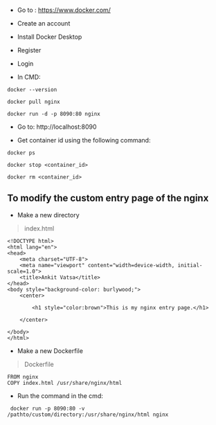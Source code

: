 - Go to : https://www.docker.com/
- Create an account
- Install Docker Desktop
- Register
- Login

- In CMD:

```
docker --version
```
```
docker pull nginx
```
```
docker run -d -p 8090:80 nginx
```

- Go to: http://localhost:8090

- Get container id using the following command:

```
docker ps
```

```
docker stop <container_id>
```

```
docker rm <container_id>
```

## To modify the custom entry page of the nginx
- Make a new directory
> index.html
```
<!DOCTYPE html>
<html lang="en">
<head>
    <meta charset="UTF-8">
    <meta name="viewport" content="width=device-width, initial-scale=1.0">
    <title>Ankit Vatsa</title>
</head>
<body style="background-color: burlywood;">
    <center>

        <h1 style="color:brown">This is my nginx entry page.</h1>

    </center>
    
</body>
</html>
```
- Make a new Dockerfile
> Dockerfile
```
FROM nginx
COPY index.html /usr/share/nginx/html
```
- Run the command in the cmd:
```
 docker run -p 8090:80 -v /pathto/custom/directory:/usr/share/nginx/html nginx
```
